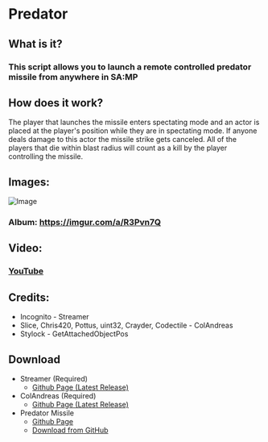 # Predator

## What is it?
### This script allows you to launch a remote controlled predator missile from anywhere in SA:MP

## How does it work?
The player that launches the missile enters spectating mode and an actor is placed at the player's position while they are in spectating mode.
If anyone deals damage to this actor the missile strike gets canceled.
All of the players that die within blast radius will count as a kill by the player controlling the missile.

## Images:
![Image](https://i.imgur.com/fsyU0yf.jpeg)
### Album: https://imgur.com/a/R3Pvn7Q

## Video: 
### [YouTube](https://youtu.be/bMDbn7VGQRU)

## Credits:
* Incognito - Streamer
* Slice, Chris420, Pottus, uint32, Crayder, Codectile - ColAndreas
* Stylock - GetAttachedObjectPos

## Download
* Streamer (Required)
  * [Github Page (Latest Release)](https://github.com/samp-incognito/samp-streamer-plugin/releases/latest)
* ColAndreas (Required)
  * [Github Page (Latest Release)](https://github.com/Pottus/ColAndreas/releases/latest)
* Predator Missile
  * [Github Page](https://github.com/fusez/Predator)
  * [Download from GitHub](https://github.com/fusez/Predator/archive/master.zip)
